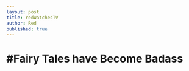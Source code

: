 ```yaml
---
layout: post
title: redWatchesTV
author: Red
published: true
---
```


#Fairy Tales have Become Badass
===============================
